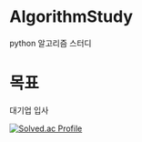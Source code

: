 # AlgorithmStudy
python 알고리즘 스터디

# 목표
대기업 입사

[![Solved.ac Profile](http://mazassumnida.wtf/api/v2/generate_badge?boj=dqk8632)](https://solved.ac/dqk8632/)
